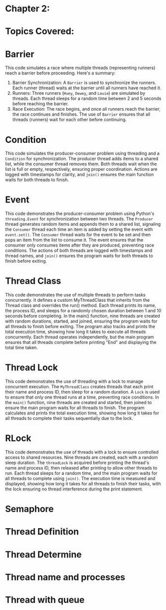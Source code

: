 # Chapter 2:
 # Topics Covered:
# Barrier
This code simulates a race where multiple threads (representing runners) reach a barrier before proceeding. Here's a summary:
   1. Barrier Synchronization: A `Barrier` is used to synchronize the runners. Each runner (thread) waits at the barrier until all runners have reached it.
   2. Runners: Three runners (`Huey`, `Dewey`, and `Louie`) are simulated by threads. Each thread sleeps for a random time between 2 and 5 seconds before reaching the barrier.
   3. Race Execution: The race begins, and once all runners reach the barrier, the race continues and finishes.
The use of `Barrier` ensures that all threads (runners) wait for each other before continuing.

# Condition
This code simulates the producer-consumer problem using threading and a `Condition` for synchronization. The producer thread adds items to a shared list, while the consumer thread removes them. Both threads wait when the list is full or empty, respectively, ensuring proper coordination. Actions are logged with timestamps for clarity, and `join()` ensures the main function waits for both threads to finish.

# Event
This code demonstrates the producer-consumer problem using Python's `threading.Event` for synchronization between two threads. The `Producer` thread generates random items and appends them to a shared list, signaling the `Consumer` thread each time an item is added by setting the event with `event.set()`. The `Consumer` thread waits for the event to be set and then pops an item from the list to consume it. The event ensures that the consumer only consumes items after they are produced, preventing race conditions. The actions of both threads are logged with timestamps and thread names, and `join()` ensures the program waits for both threads to finish before exiting.

# Thread Class
This code demonstrates the use of multiple threads to perform tasks concurrently. It defines a custom MyThreadClass that inherits from the Thread class and overrides the run() method. Each thread prints its name, the process ID, and sleeps for a randomly chosen duration between 1 and 10 seconds before completing. In the main() function, nine threads are created with random durations, started, and joined, ensuring the program waits for all threads to finish before exiting. The program also tracks and prints the total execution time, showing how long it takes to execute all threads concurrently. Each thread operates independently, but the main program ensures that all threads complete before printing "End" and displaying the total time taken.

# Thread Lock
This code demonstrates the use of threading with a lock to manage concurrent execution. The `MyThreadClass` creates threads that each print their name and process ID, then sleep for a random duration. A `Lock` is used to ensure that only one thread runs at a time, preventing race conditions. In the `main()` function, nine threads are created and started, then joined to ensure the main program waits for all threads to finish. The program calculates and prints the total execution time, showing how long it takes for all threads to complete their tasks sequentially due to the lock.

# RLock
This code demonstrates the use of threads with a lock to ensure controlled access to shared resources. Nine threads are created, each with a random sleep duration. The `threadLock` is acquired before printing the thread's name and process ID, then released after printing to allow other threads to run. Each thread sleeps for a random time, and the main program waits for all threads to complete using `join()`. The execution time is measured and displayed, showing how long it takes for all threads to finish their tasks, with the lock ensuring no thread interference during the print statement.

# Semaphore
# Thread Definition
# Thread Determine
# Thread name and processes
# Thread with queue
